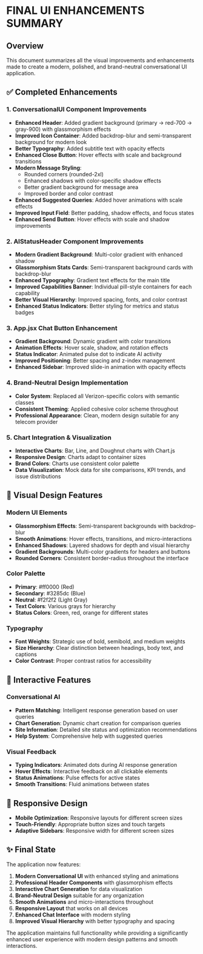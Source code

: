 # FINAL UI ENHANCEMENTS SUMMARY

## Overview
This document summarizes all the visual improvements and enhancements made to create a modern, polished, and brand-neutral conversational UI application.

## ✅ Completed Enhancements

### 1. ConversationalUI Component Improvements
- **Enhanced Header**: Added gradient background (primary → red-700 → gray-900) with glassmorphism effects
- **Improved Icon Container**: Added backdrop-blur and semi-transparent background for modern look
- **Better Typography**: Added subtitle text with opacity effects
- **Enhanced Close Button**: Hover effects with scale and background transitions
- **Modern Message Styling**: 
  - Rounded corners (rounded-2xl)
  - Enhanced shadows with color-specific shadow effects
  - Better gradient background for message area
  - Improved border and color contrast
- **Enhanced Suggested Queries**: Added hover animations with scale effects
- **Improved Input Field**: Better padding, shadow effects, and focus states
- **Enhanced Send Button**: Hover effects with scale and shadow improvements

### 2. AIStatusHeader Component Improvements
- **Modern Gradient Background**: Multi-color gradient with enhanced shadow
- **Glassmorphism Stats Cards**: Semi-transparent background cards with backdrop-blur
- **Enhanced Typography**: Gradient text effects for the main title
- **Improved Capabilities Banner**: Individual pill-style containers for each capability
- **Better Visual Hierarchy**: Improved spacing, fonts, and color contrast
- **Enhanced Status Indicators**: Better styling for metrics and status badges

### 3. App.jsx Chat Button Enhancement
- **Gradient Background**: Dynamic gradient with color transitions
- **Animation Effects**: Hover scale, shadow, and rotation effects
- **Status Indicator**: Animated pulse dot to indicate AI activity
- **Improved Positioning**: Better spacing and z-index management
- **Enhanced Sidebar**: Improved slide-in animation with opacity effects

### 4. Brand-Neutral Design Implementation
- **Color System**: Replaced all Verizon-specific colors with semantic classes
- **Consistent Theming**: Applied cohesive color scheme throughout
- **Professional Appearance**: Clean, modern design suitable for any telecom provider

### 5. Chart Integration & Visualization
- **Interactive Charts**: Bar, Line, and Doughnut charts with Chart.js
- **Responsive Design**: Charts adapt to container sizes
- **Brand Colors**: Charts use consistent color palette
- **Data Visualization**: Mock data for site comparisons, KPI trends, and issue distributions

## 🎨 Visual Design Features

### Modern UI Elements
- **Glassmorphism Effects**: Semi-transparent backgrounds with backdrop-blur
- **Smooth Animations**: Hover effects, transitions, and micro-interactions
- **Enhanced Shadows**: Layered shadows for depth and visual hierarchy
- **Gradient Backgrounds**: Multi-color gradients for headers and buttons
- **Rounded Corners**: Consistent border-radius throughout the interface

### Color Palette
- **Primary**: #ff0000 (Red)
- **Secondary**: #3285dc (Blue)
- **Neutral**: #f2f2f2 (Light Gray)
- **Text Colors**: Various grays for hierarchy
- **Status Colors**: Green, red, orange for different states

### Typography
- **Font Weights**: Strategic use of bold, semibold, and medium weights
- **Size Hierarchy**: Clear distinction between headings, body text, and captions
- **Color Contrast**: Proper contrast ratios for accessibility

## 🚀 Interactive Features

### Conversational AI
- **Pattern Matching**: Intelligent response generation based on user queries
- **Chart Generation**: Dynamic chart creation for comparison queries
- **Site Information**: Detailed site status and optimization recommendations
- **Help System**: Comprehensive help with suggested queries

### Visual Feedback
- **Typing Indicators**: Animated dots during AI response generation
- **Hover Effects**: Interactive feedback on all clickable elements
- **Status Animations**: Pulse effects for active states
- **Smooth Transitions**: Fluid animations between states

## 📱 Responsive Design
- **Mobile Optimization**: Responsive layouts for different screen sizes
- **Touch-Friendly**: Appropriate button sizes and touch targets
- **Adaptive Sidebars**: Responsive width for different screen sizes

## ✨ Final State
The application now features:
1. **Modern Conversational UI** with enhanced styling and animations
2. **Professional Header Components** with glassmorphism effects
3. **Interactive Chart Generation** for data visualization
4. **Brand-Neutral Design** suitable for any organization
5. **Smooth Animations** and micro-interactions throughout
6. **Responsive Layout** that works on all devices
7. **Enhanced Chat Interface** with modern styling
8. **Improved Visual Hierarchy** with better typography and spacing

The application maintains full functionality while providing a significantly enhanced user experience with modern design patterns and smooth interactions.
